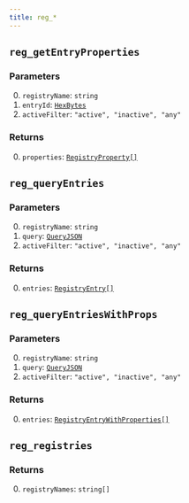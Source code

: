 ```yaml
---
title: reg_*
---
```

## `reg_getEntryProperties`

### Parameters

0. `registryName`: `string`
1. `entryId`: [`HexBytes`](../types/simpletypes.md#hexbytes)
2. `activeFilter`: `"active", "inactive", "any"`

### Returns

0. `properties`: [`RegistryProperty[]`](../types/registryproperty.md#registryproperty)

## `reg_queryEntries`

### Parameters

0. `registryName`: `string`
1. `query`: [`QueryJSON`](../types/queryjson.md#queryjson)
2. `activeFilter`: `"active", "inactive", "any"`

### Returns

0. `entries`: [`RegistryEntry[]`](../types/registryentry.md#registryentry)

## `reg_queryEntriesWithProps`

### Parameters

0. `registryName`: `string`
1. `query`: [`QueryJSON`](../types/queryjson.md#queryjson)
2. `activeFilter`: `"active", "inactive", "any"`

### Returns

0. `entries`: [`RegistryEntryWithProperties[]`](../types/registryentrywithproperties.md#registryentrywithproperties)

## `reg_registries`

### Returns

0. `registryNames`: `string[]`

